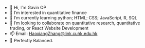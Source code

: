 - 👋 Hi, I’m Gavin OP
- 👀 I’m interested in quantitative finance
- 🌱 I’m currently learning python; HTML; CSS; JavaScript, R, SQL
- 💞️ I’m looking to collaborate on quantitative research, quantitative trading, or React Website Development
- 📫 Email: HaoxiangZhang@link.cuhk.edu.hk  
- 📌 Perfectly Balanced. 

<!---
Gavin-OP/Gavin-OP is a ✨ special ✨ repository because its `README.md` (this file) appears on your GitHub profile.
You can click the Preview link to take a look at your changes.
--->
